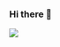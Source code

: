 ### Hi there 👋

<!--
**gozdesimsekk/gozdesimsekk** is a ✨ _special_ ✨ repository because its `README.md` (this file) appears on your GitHub profile.

Here are some ideas to get you started:

- 🔭 I’m currently working on React, React Native, HTML, Figma with UI Develop.
- 🌱 I’m currently learning Node.js, SQL and MongoDB constructs.
- 📫 How to reach me: gozdesimsekk1@gmail.com

-->
<img src="https://github-readme-stats.vercel.app/api?username=gozdesimsekkZ&&show_icons=true&title_color=ffffff&icon_color=bb2acf&text_color=daf7dc&bg_color=151515">
